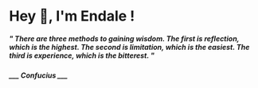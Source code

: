 <h1 title="head"> Hey 👋, I'm Endale !</h1>

**<h5><i>" There are three methods to gaining wisdom. The first is reflection, which is the highest. The second is limitation, which is the easiest. The third is experience, which is the bitterest. "</i></h5>**

*<b>___ Confucius ___</b>*
